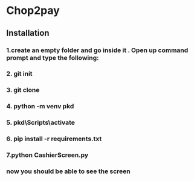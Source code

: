 # Chop2pay

## Installation

### 1.create an empty folder and go inside it . Open up command prompt and type the following:
### 2. git init
### 3. git clone 
### 4. python -m venv pkd
### 5. pkd\Scripts\activate
### 6. pip install -r requirements.txt
### 7.python CashierScreen.py 

### now you should be able to see the screen

